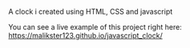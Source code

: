 A clock i created using HTML, CSS and javascript 

You can see a live example of this project right here: https://malikster123.github.io/javascript_clock/ 
